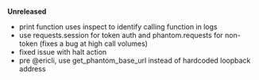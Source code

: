 **Unreleased**

* print function uses inspect to identify calling function in logs
* use requests.session for token auth and phantom.requests for non-token (fixes a bug at high call volumes)
* fixed issue with halt action
* pre @ericli, use get_phantom_base_url instead of hardcoded loopback address
